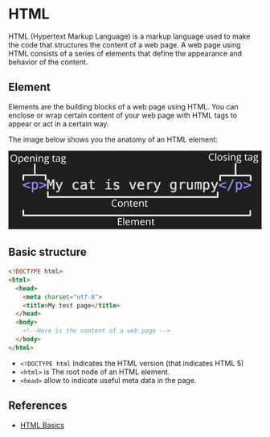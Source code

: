 # HTML

HTML (Hypertext Markup Language) is a markup language used to make the code that structures the content of a web page. A web page using HTML consists of a series of elements that define the appearance and behavior of the content.

## Element

Elements are the building blocks of a web page using HTML. You can enclose or wrap certain content of your web page with HTML tags to appear or act in a certain way. 

The image below shows you the anatomy of an HTML element:

![](images/2020-10-21-13-06-27.png)

## Basic structure

```html
<!DOCTYPE html> 
<html>
  <head>
    <meta charset="utf-8">
    <title>My test page</title>
  </head>
  <body>
    <!--Here is the content of a web page -->
  </body>
</html>
```

- `<!DOCTYPE html` Indicates the HTML version (that indicates HTML 5)
- `<html>` is The root node of an HTML element.
- `<head>` allow to indicate useful meta data in the page.

## References

- [HTML Basics](https://developer.mozilla.org/en-US/docs/Learn/Getting_started_with_the_web/HTML_basics)